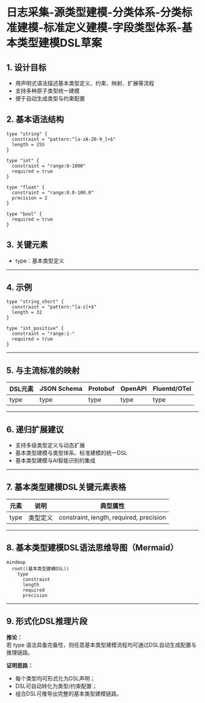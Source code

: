 # 日志采集-源类型建模-分类体系-分类标准建模-标准定义建模-字段类型体系-基本类型建模DSL草案

## 1. 设计目标

- 用声明式语法描述基本类型定义、约束、映射、扩展等流程
- 支持多种原子类型统一建模
- 便于自动生成类型与约束配置

## 2. 基本语法结构

```dsl
type "string" {
  constraint = "pattern:^[a-zA-Z0-9_]+$"
  length = 255
}

type "int" {
  constraint = "range:0-1000"
  required = true
}

type "float" {
  constraint = "range:0.0-100.0"
  precision = 2
}

type "bool" {
  required = true
}
```

## 3. 关键元素

- type：基本类型定义

---

## 4. 示例

```dsl
type "string_short" {
  constraint = "pattern:^[a-z]+$"
  length = 32
}

type "int_positive" {
  constraint = "range:1-"
  required = true
}
```

---

## 5. 与主流标准的映射

| DSL元素        | JSON Schema | Protobuf | OpenAPI | Fluentd/OTel |
|----------------|-------------|----------|---------|--------------|
| type           | type        | type     | type    | type         |

---

## 6. 递归扩展建议

- 支持多级类型定义与动态扩展
- 基本类型建模与类型体系、标准建模的统一DSL
- 基本类型建模与AI智能识别的集成

---

## 7. 基本类型建模DSL关键元素表格

| 元素            | 说明           | 典型属性           |
|-----------------|----------------|--------------------|
| type            | 类型定义       | constraint, length, required, precision |

---

## 8. 基本类型建模DSL语法思维导图（Mermaid）

```mermaid
mindmap
  root((基本类型建模DSL))
    type
      constraint
      length
      required
      precision
```

---

## 9. 形式化DSL推理片段

**推论：**  
若 type 语法具备完备性，则任意基本类型建模流程均可通过DSL自动生成配置与推理链路。

**证明思路：**  

- 每个类型均可形式化为DSL声明；
- DSL可自动转化为类型/约束配置；
- 组合DSL可推导出完整的基本类型建模链路。
